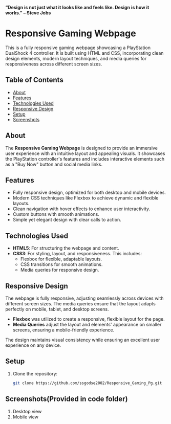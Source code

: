 **“Design is not just what it looks like and feels like. Design is how it works.” – Steve Jobs**
# Responsive Gaming Webpage

This is a fully responsive gaming webpage showcasing a PlayStation DualShock 4 controller. It is built using HTML and CSS, incorporating clean design elements, modern layout techniques, and media queries for responsiveness across different screen sizes.

## Table of Contents
- [About](#about)
- [Features](#features)
- [Technologies Used](#technologies-used)
- [Responsive Design](#responsive-design)
- [Setup](#setup)
- [Screenshots](#screenshots)


## About
The **Responsive Gaming Webpage** is designed to provide an immersive user experience with an intuitive layout and appealing visuals. It showcases the PlayStation controller's features and includes interactive elements such as a "Buy Now" button and social media links.

## Features
- Fully responsive design, optimized for both desktop and mobile devices.
- Modern CSS techniques like Flexbox to achieve dynamic and flexible layouts.
- Clean navigation with hover effects to enhance user interactivity.
- Custom buttons with smooth animations.
- Simple yet elegant design with clear calls to action.

## Technologies Used
- **HTML5**: For structuring the webpage and content.
- **CSS3**: For styling, layout, and responsiveness. This includes:
  - Flexbox for flexible, adaptable layouts.
  - CSS transitions for smooth animations.
  - Media queries for responsive design.

## Responsive Design
The webpage is fully responsive, adjusting seamlessly across devices with different screen sizes. The media queries ensure that the layout adapts perfectly on mobile, tablet, and desktop screens.

- **Flexbox** was utilized to create a responsive, flexible layout for the page.
- **Media Queries** adjust the layout and elements' appearance on smaller screens, ensuring a mobile-friendly experience.
  
The design maintains visual consistency while ensuring an excellent user experience on any device.

## Setup
1. Clone the repository:
   ```bash
   git clone https://github.com/ssgodse2002/Responsive_Gaming_Pg.git

## Screenshots(Provided in code folder)
1. Desktop view
2. Mobile view
